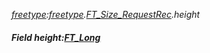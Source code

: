_[freetype](../../modules/freetype/freetype-module.md):[freetype](../../modules/freetype/freetype-module.md).[FT\_Size\_RequestRec](../../modules/freetype/freetype-ft_size_requestrec.md).height_
##### Field height:[FT_Long](../../modules/freetype/freetype-ft_long.md)
